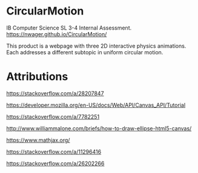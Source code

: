 # CircularMotion
IB Computer Science SL 3-4 Internal Assessment. https://nwager.github.io/CircularMotion/

This product is a webpage with three 2D interactive physics animations. Each addresses a different subtopic in uniform circular motion.


# Attributions
https://stackoverflow.com/a/28207847

https://developer.mozilla.org/en-US/docs/Web/API/Canvas_API/Tutorial

https://stackoverflow.com/a/7782251

http://www.williammalone.com/briefs/how-to-draw-ellipse-html5-canvas/

https://www.mathjax.org/

https://stackoverflow.com/a/11296416

https://stackoverflow.com/a/26202266
